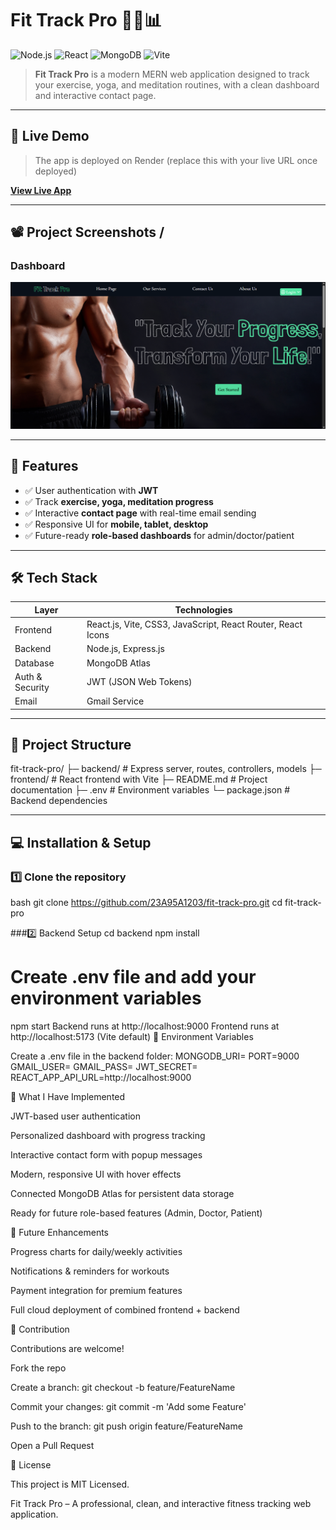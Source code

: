 # Fit Track Pro 🏋️‍♂️📊

![Node.js](https://img.shields.io/badge/Node.js-339933?style=for-the-badge&logo=nodedotjs&logoColor=white)
![React](https://img.shields.io/badge/React-61DAFB?style=for-the-badge&logo=react&logoColor=black)
![MongoDB](https://img.shields.io/badge/MongoDB-47A248?style=for-the-badge&logo=mongodb&logoColor=white)
![Vite](https://img.shields.io/badge/Vite-646CFF?style=for-the-badge&logo=vite&logoColor=white)

> **Fit Track Pro** is a modern MERN web application designed to track your exercise, yoga, and meditation routines, with a clean dashboard and interactive contact page.

---

## 🌟 Live Demo
> The app is deployed on Render (replace this with your live URL once deployed)

[**View Live App**](https://fit-track-pro.onrender.com)

---

## 📽 Project Screenshots / 

### Dashboard

![Dashboard](frontend/public/dashboard.png)

---

## 🚀 Features

- ✅ User authentication with **JWT**
- ✅ Track **exercise, yoga, meditation progress**
- ✅ Interactive **contact page** with real-time email sending
- ✅ Responsive UI for **mobile, tablet, desktop**
- ✅ Future-ready **role-based dashboards** for admin/doctor/patient

---

## 🛠 Tech Stack

| Layer | Technologies |
|-------|-------------|
| Frontend | React.js, Vite, CSS3, JavaScript, React Router, React Icons |
| Backend  | Node.js, Express.js |
| Database | MongoDB Atlas |
| Auth & Security | JWT (JSON Web Tokens) |
| Email | Gmail Service |

---

## 📂 Project Structure

fit-track-pro/
├─ backend/ # Express server, routes, controllers, models
├─ frontend/ # React frontend with Vite
├─ README.md # Project documentation
├─ .env # Environment variables
└─ package.json # Backend dependencies

---

## 💻 Installation & Setup

### 1️⃣ Clone the repository

bash
git clone https://github.com/23A95A1203/fit-track-pro.git
cd fit-track-pro 


###2️⃣ Backend Setup
cd backend
npm install
# Create .env file and add your environment variables
npm start
Backend runs at http://localhost:9000
Frontend runs at http://localhost:5173 (Vite default)
🔑 Environment Variables

Create a .env file in the backend folder:
MONGODB_URI=<Your MongoDB Atlas URI>
PORT=9000
GMAIL_USER=<Your SMTP Email>
GMAIL_PASS=<Your SMTP Password>
JWT_SECRET=<Your JWT Secret Key>
REACT_APP_API_URL=http://localhost:9000


📝 What I Have Implemented

JWT-based user authentication

Personalized dashboard with progress tracking

Interactive contact form with popup messages

Modern, responsive UI with hover effects

Connected MongoDB Atlas for persistent data storage

Ready for future role-based features (Admin, Doctor, Patient)

📌 Future Enhancements

Progress charts for daily/weekly activities

Notifications & reminders for workouts

Payment integration for premium features

Full cloud deployment of combined frontend + backend

🤝 Contribution

Contributions are welcome!

Fork the repo

Create a branch: git checkout -b feature/FeatureName

Commit your changes: git commit -m 'Add some Feature'

Push to the branch: git push origin feature/FeatureName

Open a Pull Request

📄 License

This project is MIT Licensed.

Fit Track Pro – A professional, clean, and interactive fitness tracking web application.





